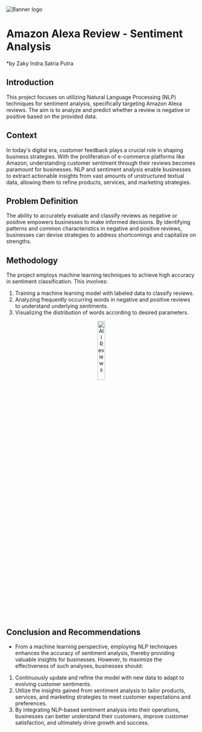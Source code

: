 ![Banner logo](https://github.com/zackyndra23/Data_Science/blob/main/Banner1.jpg?raw=true)

# **Amazon Alexa Review - Sentiment Analysis**
*by Zaky Indra Satria Putra

## **Introduction**
This project focuses on utilizing Natural Language Processing (NLP) techniques for sentiment analysis, specifically targeting Amazon Alexa reviews. The aim is to analyze and predict whether a review is negative or positive based on the provided data.

## **Context**
In today's digital era, customer feedback plays a crucial role in shaping business strategies. With the proliferation of e-commerce platforms like Amazon, understanding customer sentiment through their reviews becomes paramount for businesses. NLP and sentiment analysis enable businesses to extract actionable insights from vast amounts of unstructured textual data, allowing them to refine products, services, and marketing strategies.

## **Problem Definition**
The ability to accurately evaluate and classify reviews as negative or positive empowers businesses to make informed decisions. By identifying patterns and common characteristics in negative and positive reviews, businesses can devise strategies to address shortcomings and capitalize on strengths.

## **Methodology**
The project employs machine learning techniques to achieve high accuracy in sentiment classification. This involves:
1. Training a machine learning model with labeled data to classify reviews.
2. Analyzing frequently occurring words in negative and positive reviews to understand underlying sentiments.
3. Visualizing the distribution of words according to desired parameters.

<center><img alt="All Reviews" width="20%" src="[https://news.airbnb.com/wp-content/uploads/sites/4/2020/04/Airbnb_Lockup_Over_Gradient.png](https://github.com/zackyndra23/Amazon-Alexa-Review-Sentiment-Analysis/blob/main/Cloud%20Neceessary/parrot_all.png?raw=true)"></center>



## **Conclusion and Recommendations**
- From a machine learning perspective, employing NLP techniques enhances the accuracy of sentiment analysis, thereby providing valuable insights for businesses. However, to maximize the effectiveness of such analyses, businesses should:
1. Continuously update and refine the model with new data to adapt to evolving customer sentiments.
2. Utilize the insights gained from sentiment analysis to tailor products, services, and marketing strategies to meet customer expectations and preferences.
3. By integrating NLP-based sentiment analysis into their operations, businesses can better understand their customers, improve customer satisfaction, and ultimately drive growth and success.

